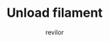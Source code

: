 ---
tag: m702
title: Unload filament
brief: Unload filament
author: revilor

experimental: false
requires: FILAMENT_LOAD_UNLOAD_GCODES
group: control

codes:
  - M702

long: Unload filament

notes: 
    - Enabled using [`FILAMENT_LOAD_UNLOAD_GCODES`](/docs/configuration/configuration.html#advancedPause)


parameters:
  -
    tag: T
    optional: true
    description: Optional extruder number. If omitted, current extruder (or ALL extruders with [`FILAMENT_UNLOAD_ALL_EXTRUDERS`](/docs/configuration/configuration.html#advancedPause) ).
    values:
      -
        tag: extruder
        type: int
  -
    tag: Z
    optional: true
    description: Move the Z axis by this distance
    values:
      -
        tag: distance
        type: float
  -
    tag: U
    optional: false
    description: Retract distance for removal (manual reload)
    values:
      -
        tag: distance
        type: float
    

examples:
  -
    pre: Unload filament from current extruder
    code: M702

---